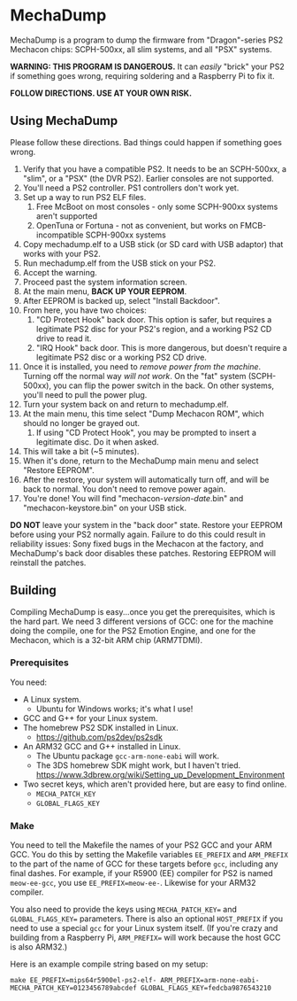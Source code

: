 # MechaDump
MechaDump is a program to dump the firmware from "Dragon"-series PS2 Mechacon chips: SCPH-500xx, all slim systems, and all "PSX" systems.

**WARNING: THIS PROGRAM IS DANGEROUS.**  It can _easily_ "brick" your PS2 if something goes wrong, requiring soldering and a Raspberry Pi to fix it.

**FOLLOW DIRECTIONS.  USE AT YOUR OWN RISK.**

## Using MechaDump
Please follow these directions.  Bad things could happen if something goes wrong.

1. Verify that you have a compatible PS2.  It needs to be an SCPH-500xx, a "slim", or a "PSX" (the DVR PS2).  Earlier consoles are not supported.
1. You'll need a PS2 controller.  PS1 controllers don't work yet.
1. Set up a way to run PS2 ELF files.
   1. Free McBoot on most consoles - only some SCPH-900xx systems aren't supported
   1. OpenTuna or Fortuna - not as convenient, but works on FMCB-incompatible SCPH-900xx systems
1. Copy mechadump.elf to a USB stick (or SD card with USB adaptor) that works with your PS2.
1. Run mechadump.elf from the USB stick on your PS2.
1. Accept the warning.
1. Proceed past the system information screen.
1. At the main menu, **BACK UP YOUR EEPROM**.
1. After EEPROM is backed up, select "Install Backdoor".
1. From here, you have two choices:
   1. "CD Protect Hook" back door.  This option is safer, but requires a legitimate PS2 disc for your PS2's region, and a working PS2 CD drive to read it.
   1. "IRQ Hook" back door.  This is more dangerous, but doesn't require a legitimate PS2 disc or a working PS2 CD drive.
1. Once it is installed, you need to _remove power from the machine_.  Turning off the normal way _will not work_.  On the "fat" system (SCPH-500xx), you can flip the power
switch in the back.  On other systems, you'll need to pull the power plug.
1. Turn your system back on and return to mechadump.elf.
1. At the main menu, this time select "Dump Mechacon ROM", which should no longer be grayed out.
   1. If using "CD Protect Hook", you may be prompted to insert a legitimate disc.  Do it when asked.
1. This will take a bit (~5 minutes).
1. When it's done, return to the MechaDump main menu and select "Restore EEPROM".
1. After the restore, your system will automatically turn off, and will be back to normal.  You don't need to remove power again.
1. You're done!  You will find "mechacon-_version_-_date_.bin" and "mechacon-keystore.bin" on your USB stick.

**DO NOT** leave your system in the "back door" state.  Restore your EEPROM before using your PS2 normally again.  Failure to do this could result in reliability issues:
Sony fixed bugs in the Mechacon at the factory, and MechaDump's back door disables these patches.  Restoring EEPROM will reinstall the patches.

## Building
Compiling MechaDump is easy...once you get the prerequisites, which is the hard part.  We need 3 different versions of GCC: one for the machine doing the compile, one for the PS2
Emotion Engine, and one for the Mechacon, which is a 32-bit ARM chip (ARM7TDMI).

### Prerequisites
You need:
* A Linux system.
  * Ubuntu for Windows works; it's what I use!
* GCC and G++ for your Linux system.
* The homebrew PS2 SDK installed in Linux.
  * https://github.com/ps2dev/ps2sdk
* An ARM32 GCC and G++ installed in Linux.
  * The Ubuntu package `gcc-arm-none-eabi` will work.
  * The 3DS homebrew SDK might work, but I haven't tried.  https://www.3dbrew.org/wiki/Setting_up_Development_Environment
* Two secret keys, which aren't provided here, but are easy to find online.
  * `MECHA_PATCH_KEY`
  * `GLOBAL_FLAGS_KEY`

### Make
You need to tell the Makefile the names of your PS2 GCC and your ARM GCC.  You do this by setting the Makefile variables `EE_PREFIX` and `ARM_PREFIX` to the part
of the name of GCC for these targets before `gcc`, including any final dashes.  For example, if your R5900 (EE) compiler for PS2 is named `meow-ee-gcc`, you use
`EE_PREFIX=meow-ee-`.  Likewise for your ARM32 compiler.

You also need to provide the keys using `MECHA_PATCH_KEY=` and `GLOBAL_FLAGS_KEY=` parameters.  There is also an optional `HOST_PREFIX` if you need to use a special `gcc` for
your Linux system itself.  (If you're crazy and building from a Raspberry Pi, `ARM_PREFIX=` will work because the host GCC is also ARM32.)

Here is an example compile string based on my setup:

```
make EE_PREFIX=mips64r5900el-ps2-elf- ARM_PREFIX=arm-none-eabi- MECHA_PATCH_KEY=0123456789abcdef GLOBAL_FLAGS_KEY=fedcba9876543210
```
